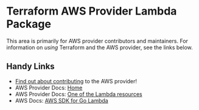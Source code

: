 # Terraform AWS Provider Lambda Package

This area is primarily for AWS provider contributors and maintainers. For information on _using_ Terraform and the AWS provider, see the links below.


## Handy Links

* [Find out about contributing](https://hashicorp.github.io/terraform-provider-aws/#contribute) to the AWS provider!
* AWS Provider Docs: [Home](https://registry.terraform.io/providers/hashicorp/aws/latest/docs)
* AWS Provider Docs: [One of the Lambda resources](https://registry.terraform.io/providers/hashicorp/aws/latest/docs/resources/lambda_alias)
* AWS Docs: [AWS SDK for Go Lambda](https://docs.aws.amazon.com/sdk-for-go/api/service/lambda/)
